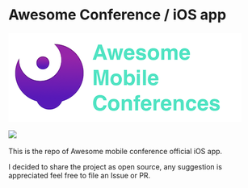 # Awesome Conference / iOS app

[![](https://raw.githubusercontent.com/AwesomeMobileConferences/awesome-mobile-conferences/master/.github/Awesome%20Conference.png)](https://github.com/matteocrippa/awesome-mobile-conferences)

[![](https://github.com/AwesomeMobileConferences/awesome-mobile-conferences/blob/master/.github/appstore.png?raw=true)](https://itunes.apple.com/us/app/awesome-mobile-conferences/id1289255473?ls=1&mt=8)


This is the repo of Awesome mobile conference official iOS app.

I decided to share the project as open source, any suggestion is appreciated feel free to file an Issue or PR.
